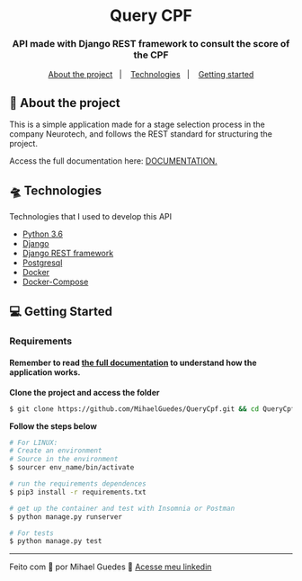 <h1 align="center">
  Query CPF
</h1>

<h3 align="center">
  API made with Django REST framework to consult the score of the CPF
</h3>

<p align="center">
  <a href="#-about-the-project">About the project</a>&nbsp;&nbsp;&nbsp;|&nbsp;&nbsp;&nbsp;
  <a href="#-technologies">Technologies</a>&nbsp;&nbsp;&nbsp;|&nbsp;&nbsp;&nbsp;
  <a href="#-getting-started">Getting started</a>
</p>


## 💼 About the project

<p>
  This is a simple application made for a stage selection process in the company Neurotech, and follows the REST standard for structuring the project.

  Access the full documentation here:
[DOCUMENTATION.](https://docs.google.com/document/d/1Q01KjadgQ-scdqqka5-QKA1b7QLrl91S-ZiOSI2Hl4w/edit?usp=sharing)
</p>

## 🛸 Technologies

Technologies that I used to develop this API

- [Python 3.6](https://https://www.python.org/)
- [Django](https://www.djangoproject.com/)
- [Django REST framework](https://www.django-rest-framework.org/)
- [Postgresql](https://www.sqlite.org/index.html)
- [Docker](https://docs.docker.com/)
- [Docker-Compose](https://docs.docker.com/compose/)

## 💻 Getting Started

### Requirements
#### Remember to read [the full documentation](https://docs.google.com/document/d/1Q01KjadgQ-scdqqka5-QKA1b7QLrl91S-ZiOSI2Hl4w/edit?usp=sharing) to understand how the application works.

**Clone the project and access the folder**

```bash
$ git clone https://github.com/MihaelGuedes/QueryCpf.git && cd QueryCpf
```

**Follow the steps below**

```bash
# For LINUX:
# Create an environment
# Source in the environment
$ sourcer env_name/bin/activate

# run the requirements dependences
$ pip3 install -r requirements.txt

# get up the container and test with Insomnia or Postman
$ python manage.py runserver

# For tests
$ python manage.py test

```

----------------------------------------------------------------------------------

Feito com 💙 por Mihael Guedes 👋 [Acesse meu linkedin](https://www.linkedin.com/in/mihael-guedes-9470b11ba/)
